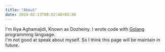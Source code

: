 ```yaml
---
title: "About"
date: 2024-02-13T00:52:48+03:30
---
```


I'm Iliya Aghamajidi, Known as Dozheiny. I wrote code with [Golang](https://go.dev) programming language.\
I'm not good at speak about myself. So I think this page will be maintain in future.
